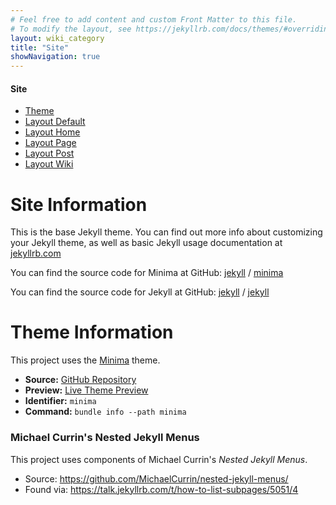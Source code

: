 ```yaml
---
# Feel free to add content and custom Front Matter to this file.
# To modify the layout, see https://jekyllrb.com/docs/themes/#overriding-theme-defaults
layout: wiki_category
title: "Site"
showNavigation: true
---
```


#### Site
- [Theme](theme)
- [Layout Default](layout-default)
- [Layout Home](layout-home)
- [Layout Page](layout-page)
- [Layout Post](layout-post)
- [Layout Wiki](layout-wiki)

# Site Information
This is the base Jekyll theme.
You can find out more info about customizing your Jekyll theme, as well as basic Jekyll usage documentation at [jekyllrb.com](https://jekyllrb.com/)

You can find the source code for Minima at GitHub:
[jekyll][jekyll-organization] /
[minima](https://github.com/jekyll/minima)

You can find the source code for Jekyll at GitHub:
[jekyll][jekyll-organization] /
[jekyll](https://github.com/jekyll/jekyll)


[jekyll-organization]: https://github.com/jekyll


# Theme Information
This project uses the [Minima](https://github.com/jekyll/minima) theme.
- **Source:** [GitHub Repository](https://github.com/jekyll/minima)
- **Preview:** [Live Theme Preview](https://jekyll.github.io/minima/)
- **Identifier:** `minima`
- **Command:** `bundle info --path minima`


### Michael Currin's Nested Jekyll Menus
This project uses components of Michael Currin's *Nested Jekyll Menus*.
- Source: https://github.com/MichaelCurrin/nested-jekyll-menus/
- Found via: https://talk.jekyllrb.com/t/how-to-list-subpages/5051/4
